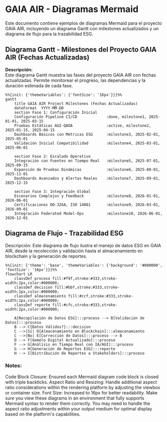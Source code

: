 # GAIA AIR - Diagramas Mermaid

Este documento contiene ejemplos de diagramas Mermaid para el proyecto GAIA AIR, incluyendo un diagrama Gantt con milestones actualizados y un diagrama de flujo para la trazabilidad ESG.

## Diagrama Gantt - Milestones del Proyecto GAIA AIR (Fechas Actualizadas)

**Descripción:**  
Este diagrama Gantt muestra las fases del proyecto GAIA AIR con fechas actualizadas. Permite monitorear el progreso, las dependencias y la duración estimada de cada fase.

```mermaid
%%{init: {'themeVariables': {'fontSize': '16px'}}}%%
gantt
    title GAIA AIR Project Milestones (Fechas Actualizadas)
    dateFormat  YYYY-MM-DD
    section Fase 1: Configuración Inicial
    Configuración Pipeline CI/CD             :done, milestone1, 2025-01-01, 2025-03-15
    Pruebas Estáticas AGI-QAOA               :active, milestone2, 2025-01-15, 2025-04-15
    Dashboards Básicos con Métricas ESG      :milestone3, 2025-02-01, 2025-05-01
    Validación Inicial Compatibilidad        :milestone4, 2025-03-01, 2025-06-01

    section Fase 2: Escalado Operativo
    Integración con Fuentes en Tiempo Real   :milestone5, 2025-07-01, 2025-09-15
    Expansión de Pruebas Dinámicas           :milestone6, 2025-08-01, 2025-11-01
    Dashboards Avanzados y Alertas Reales    :milestone7, 2025-09-01, 2025-12-15

    section Fase 3: Integración Global
    Escenarios Complejos y Feedback          :milestone8, 2026-01-01, 2026-06-01
    Certificaciones DO-326A, ISO 14001       :milestone9, 2026-03-01, 2026-09-01
    Integración Federated Model-Ops          :milestone10, 2026-06-01, 2026-12-01
```
##  Diagrama de Flujo - Trazabilidad ESG
Descripción:
Este diagrama de flujo ilustra el manejo de datos ESG en GAIA AIR, desde la recolección y validación hasta el almacenamiento en blockchain y la generación de reportes.

```mermaid
%%{init: {'theme': 'base', 'themeVariables': {'background': '#000000', 'fontSize': '16px'}}}%%
flowchart LR
    classDef proceso fill:#f9f,stroke:#333,stroke-width:2px,color:#000000;
    classDef decision fill:#bbf,stroke:#333,stroke-width:2px,color:#000000;
    classDef almacenamiento fill:#ccf,stroke:#333,stroke-width:2px,color:#000000;
    classDef reporte fill:#cfc,stroke:#333,stroke-width:2px,color:#000000;

    A[Recopilación de Datos ESG]:::proceso --> B[Validación de Datos]:::proceso
    B --> C{Datos Válidos?}:::decision
    C -->|Sí| D[Almacenamiento en Blockchain]:::almacenamiento
    C -->|No| E[Corrección de Datos]:::proceso --> B
    D --> F[Gemelo Digital Actualizado]:::proceso
    F --> G[Análisis en Tiempo Real con IA/AGI]:::proceso
    G --> H[Generación de Reportes ESG]:::reporte
    H --> I[Distribución de Reportes a Stakeholders]:::proceso
```
### Notes:
Code Block Closure: Ensured each Mermaid diagram code block is closed with triple backticks.
Aspect Ratio and Resizing: Handle additional aspect ratio considerations within the rendering platform by adjusting the viewbox or container size.
Font Size: Increased to 16px for better readability.
Make sure you view these diagrams in an environment that fully supports Mermaid syntax to render them correctly. You may need to handle the aspect ratio adjustments within your output medium for optimal display based on the platform's capabilities.

